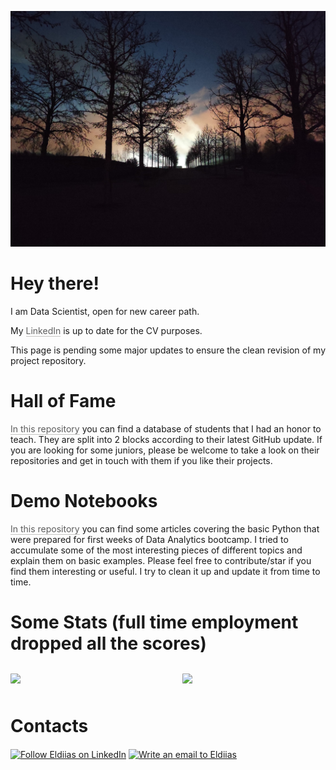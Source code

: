 <p align="center">
  <img src="./Twilight.jpg"  alt="drawing" width="600"/>
</p>


# Hey there!
I am Data Scientist, open for new career path. 

My <a href="https://www.linkedin.com/in/edzhamankulov/" style="cursor:pointer;color:inherit;word-wrap:break-word;text-decoration:inherit"><span style="border-bottom:0.05em solid;border-color:rgba(55,53,47,0.4);opacity:0.7">LinkedIn</span></a> is up to date for the CV purposes.

This page is pending some major updates to ensure the clean revision of my project repository. 

# Hall of Fame
<a href="https://github.com/Eldiias/HallOfFame" style="cursor:pointer;color:inherit;word-wrap:break-word;text-decoration:inherit" class="notion-link-token notion-enable-hover"><span style="border-bottom:0.05em solid;border-color:rgba(55,53,47,0.4);opacity:0.7">In this repository</span></a> you can find a database of students that I had an honor to teach. They are split into 2 blocks according to their latest GitHub update. If you are looking for some juniors, please be welcome to take a look on their repositories and get in touch with them if you like their projects.
# Demo Notebooks
<a href="https://github.com/Eldiias/Demo-Notebooks" style="cursor:pointer;color:inherit;word-wrap:break-word;text-decoration:inherit" class="notion-link-token notion-enable-hover"><span style="border-bottom:0.05em solid;border-color:rgba(55,53,47,0.4);opacity:0.7">In this repository</span></a> you can find some articles covering the basic Python that were prepared for first weeks of Data Analytics bootcamp. I tried to accumulate some of the most interesting pieces of different topics and explain them on basic examples. Please feel free to contribute/star if you find them interesting or useful. I try to clean it up and update it from time to time. 


# Some Stats (full time employment dropped all the scores)
<div style="display: flex;">
<div style="padding-top: 12px; padding-bottom: 12px; flex-grow: 0; flex-shrink: 0; width: calc((100% - 46px) * 0.5);">
<div data-block-id="12fe6a77-431a-47e8-af94-8ec4d7011a75" class="notion-selectable notion-column-block" style="display: flex; flex-direction: column;">
<div style="display: flex;"><div class="notion-cursor-default" style="position: relative; overflow: hidden; flex-grow: 1;">
<img width="100px" src="https://github-readme-stats.vercel.app/api?username=eldiias&amp;count_private=true&amp;show_icons=True&amp;theme=radical" style="display: block; object-fit: cover; border-radius: 1px; width: 50%; pointer-events: auto;">
</div>
</div>

</div>
</div>
<div style="position: relative; width: 46px; flex-grow: 0; flex-shrink: 0; transition: opacity 200ms ease-out 0s; opacity: 0;">
</div>
<div style="padding-top: 12px; padding-bottom: 12px; flex-grow: 0; flex-shrink: 0; width: calc((100% - 46px) * 0.5);">
<img width="100px" src="https://github-readme-stats.vercel.app/api/top-langs/?username=eldiias&amp;langs_count=12&amp;layout=compact" style="display: block; object-fit: cover; border-radius: 1px; width: 50%; pointer-events: auto;">
</div>
</div>
</div>


# Contacts
[<img src="https://upload.wikimedia.org/wikipedia/commons/thumb/c/ca/LinkedIn_logo_initials.png/240px-LinkedIn_logo_initials.png" height="40em" align="center" alt="Follow Eldiias on LinkedIn" title="Follow Eldiias on LinkedIn"/>](https://linkedin.com/in/edzhamankulov)
[<img src="https://upload.wikimedia.org/wikipedia/commons/thumb/7/7e/Gmail_icon_%282020%29.svg/200px-Gmail_icon_%282020%29.svg.png" height="40em" align="center" alt="Write an email to Eldiias" title="Write an email to Eldiias"/>](mailto:eldiyas@gmail.com)
